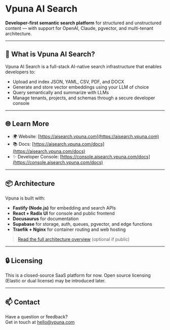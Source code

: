 # Vpuna AI Search

**Developer-first semantic search platform** for structured and unstructured content — with support for OpenAI, Claude, pgvector, and multi-tenant architecture.

---

## 🚀 What is Vpuna AI Search?

Vpuna AI Search is a full-stack AI-native search infrastructure that enables developers to:

- Upload and index JSON, YAML, CSV, PDF, and DOCX
- Generate and store vector embeddings using your LLM of choice
- Query semantically and summarize with LLMs
- Manage tenants, projects, and schemas through a secure developer console

---

## 🌐 Learn More

- 🌍 Website: [https://aisearch.vpuna.com](https://aisearch.vpuna.com)
- 📚 Docs: [https://aisearch.vpuna.com/docs](https://aisearch.vpuna.com/docs)
- ✨ Developer Console: [https://console.aisearch.vpuna.com/docs](https://console.aisearch.vpuna.com/docs)

---

## 📦 Architecture

Vpuna is built with:

- **Fastify (Node.js)** for embedding and search APIs
- **React + Radix UI** for console and public frontend
- **Docusaurus** for documentation
- **Supabase** for storage, auth, queues, pgvector, and edge functions
- **Traefik + Nginx** for container routing and web hosting

> [Read the full architecture overview](./ARCHITECTURE.md) (optional if public)

---

## 🔒 Licensing

This is a closed-source SaaS platform for now. Open source licensing (Elastic or dual license) may be introduced later.

---

## 📫 Contact

Have a question or feedback?  
Get in touch at [hello@vpuna.com](mailto:hello@vpuna.com)
